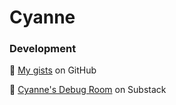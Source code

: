# Cyanne

### Development

🐇 [My gists](https://gist.github.com/Cyanne) on GitHub

🐇 [Cyanne's Debug Room](https://cyanne.study/s/debug-room) on Substack
